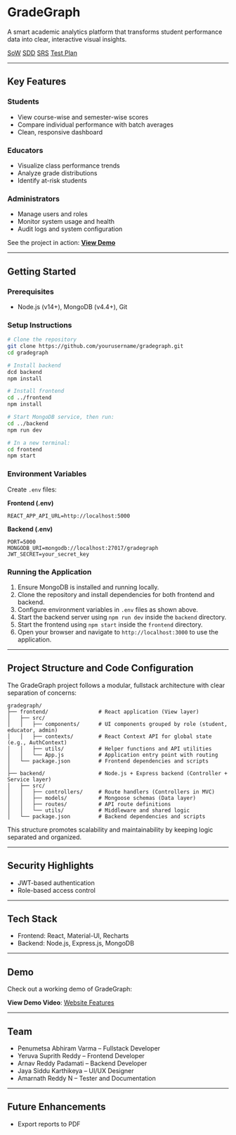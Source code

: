 # GradeGraph

A smart academic analytics platform that transforms student performance data into clear, interactive visual insights.

[SoW](https://drive.google.com/file/d/1ZOIM5cEYixQsvBEghp3y_9otDu8nla4E/view?usp=drive_link)
[SDD](https://drive.google.com/file/d/1olRytiBq8m3KkpcxNizXvdREFw9lBxvV/view?usp=sharing)
[SRS](https://drive.google.com/file/d/1xs0WO8Q1LiJ7LOSNAkYCxrK5x4G8A0KE/view?usp=drive_link)
[Test Plan](https://docs.google.com/spreadsheets/d/1ET3cEZaan31l9-zvAexy2OWZuRt-5wwq/edit?usp=drive_link&ouid=115756027884021264193&rtpof=true&sd=true)

---

## Key Features

### Students

* View course-wise and semester-wise scores
* Compare individual performance with batch averages
* Clean, responsive dashboard

### Educators

* Visualize class performance trends
* Analyze grade distributions
* Identify at-risk students

### Administrators

* Manage users and roles
* Monitor system usage and health
* Audit logs and system configuration

See the project in action: **[View Demo](https://drive.google.com/file/d/15EUPNXXzswFAHE00wobrWdmdHbXDv8Im/view?usp=drive_link)**

---

## Getting Started

### Prerequisites

* Node.js (v14+), MongoDB (v4.4+), Git

### Setup Instructions

```bash
# Clone the repository
git clone https://github.com/yourusername/gradegraph.git
cd gradegraph

# Install backend
dcd backend
npm install

# Install frontend
cd ../frontend
npm install

# Start MongoDB service, then run:
cd ../backend
npm run dev

# In a new terminal:
cd frontend
npm start
```

### Environment Variables

Create `.env` files:

**Frontend (.env)**

```
REACT_APP_API_URL=http://localhost:5000
```

**Backend (.env)**

```
PORT=5000
MONGODB_URI=mongodb://localhost:27017/gradegraph
JWT_SECRET=your_secret_key
```

### Running the Application

1. Ensure MongoDB is installed and running locally.
2. Clone the repository and install dependencies for both frontend and backend.
3. Configure environment variables in `.env` files as shown above.
4. Start the backend server using `npm run dev` inside the `backend` directory.
5. Start the frontend using `npm start` inside the `frontend` directory.
6. Open your browser and navigate to `http://localhost:3000` to use the application.

---

## Project Structure and Code Configuration

The GradeGraph project follows a modular, fullstack architecture with clear separation of concerns:

```
gradegraph/
├── frontend/                # React application (View layer)
│   ├── src/
│   │   ├── components/      # UI components grouped by role (student, educator, admin)
│   │   ├── contexts/        # React Context API for global state (e.g., AuthContext)
│   │   ├── utils/           # Helper functions and API utilities
│   │   └── App.js           # Application entry point with routing
│   └── package.json         # Frontend dependencies and scripts
│
├── backend/                 # Node.js + Express backend (Controller + Service layer)
│   ├── src/
│   │   ├── controllers/     # Route handlers (Controllers in MVC)
│   │   ├── models/          # Mongoose schemas (Data layer)
│   │   ├── routes/          # API route definitions
│   │   └── utils/           # Middleware and shared logic
│   └── package.json         # Backend dependencies and scripts
```

This structure promotes scalability and maintainability by keeping logic separated and organized.

---

## Security Highlights

* JWT-based authentication
* Role-based access control

---

## Tech Stack

* Frontend: React, Material-UI, Recharts
* Backend: Node.js, Express.js, MongoDB

---

## Demo

Check out a working demo of GradeGraph:

**View Demo Video**: [Website Features](https://drive.google.com/file/d/15EUPNXXzswFAHE00wobrWdmdHbXDv8Im/view?usp=drive_link)

---

## Team

* Penumetsa Abhiram Varma – Fullstack Developer
* Yeruva Suprith Reddy – Frontend Developer
* Arnav Reddy Padamati – Backend Developer
* Jaya Siddu Karthikeya – UI/UX Designer
* Amarnath Reddy N – Tester and Documentation

---

## Future Enhancements

* Export reports to PDF
